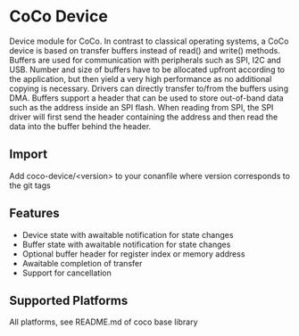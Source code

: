 # CoCo Device

Device module for CoCo. In contrast to classical operating systems, a CoCo device is based on transfer buffers
instead of read() and write() methods. Buffers are used for communication with peripherals such as SPI, I2C and USB.
Number and size of buffers have to be allocated upfront according to the application, but then yield a very
high performance as no additional copying is necessary. Drivers can directly transfer to/from the buffers using DMA.
Buffers support a header that can be used to store out-of-band data such as the address inside an SPI flash.
When reading from SPI, the SPI driver will first send the header containing the address and then read the data into
the buffer behind the header.

## Import
Add coco-device/\<version> to your conanfile where version corresponds to the git tags

## Features
* Device state with awaitable notification for state changes
* Buffer state with awaitable notification for state changes
* Optional buffer header for register index or memory address
* Awaitable completion of transfer
* Support for cancellation

## Supported Platforms
All platforms, see README.md of coco base library
